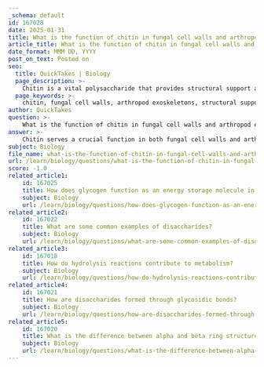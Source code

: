 ```yaml
---
_schema: default
id: 167028
date: 2025-01-31
title: What is the function of chitin in fungal cell walls and arthropod exoskeletons?
article_title: What is the function of chitin in fungal cell walls and arthropod exoskeletons?
date_format: MMM DD, YYYY
post_on_text: Posted on
seo:
  title: QuickTakes | Biology
  page_description: >-
    Chitin is a vital polysaccharide that provides structural support and protection in fungal cell walls and arthropod exoskeletons, exemplifying the diverse roles of carbohydrates in biological systems.
  page_keywords: >-
    chitin, fungal cell walls, arthropod exoskeletons, structural support, protection, polysaccharide, N-acetylglucosamine, β-1,4 glycosidic bonds, strength, durability, rigid structure, environmental stresses, pathogens, cellulose, exoskeleton, physical protection, body structure, mobility, survival, carbohydrates, biological systems, structural integrity
author: QuickTakes
question: >-
    What is the function of chitin in fungal cell walls and arthropod exoskeletons?
answer: >-
    Chitin serves a crucial function in both fungal cell walls and arthropod exoskeletons by providing structural support and protection. It is a polysaccharide composed of N-acetylglucosamine monomers linked by β-1,4 glycosidic bonds. This unique structure contributes to its strength and durability, making it an essential component for maintaining the integrity of these organisms.\n\nIn fungal cell walls, chitin helps to form a rigid structure that protects the cells from environmental stresses and pathogens. It acts similarly to cellulose in plants, providing a framework that supports the overall shape and stability of the fungal cells.\n\nIn arthropods, chitin is a key component of the exoskeleton, which serves multiple functions. The exoskeleton not only provides physical protection against predators and environmental hazards but also supports the body structure of the organism. The strength of chitin allows arthropods to maintain their shape and resist deformation, which is vital for their mobility and survival.\n\nOverall, chitin exemplifies the diverse roles that carbohydrates can play in biological systems, particularly in providing structural integrity and protection in various organisms.
subject: Biology
file_name: what-is-the-function-of-chitin-in-fungal-cell-walls-and-arthropod-exoskeletons.md
url: /learn/biology/questions/what-is-the-function-of-chitin-in-fungal-cell-walls-and-arthropod-exoskeletons
score: -1.0
related_article1:
    id: 167025
    title: How does glycogen function as an energy storage molecule in animals?
    subject: Biology
    url: /learn/biology/questions/how-does-glycogen-function-as-an-energy-storage-molecule-in-animals
related_article2:
    id: 167022
    title: What are some common examples of disaccharides?
    subject: Biology
    url: /learn/biology/questions/what-are-some-common-examples-of-disaccharides
related_article3:
    id: 167018
    title: How do hydrolysis reactions contribute to metabolism?
    subject: Biology
    url: /learn/biology/questions/how-do-hydrolysis-reactions-contribute-to-metabolism
related_article4:
    id: 167021
    title: How are disaccharides formed through glycosidic bonds?
    subject: Biology
    url: /learn/biology/questions/how-are-disaccharides-formed-through-glycosidic-bonds
related_article5:
    id: 167020
    title: What is the difference between alpha and beta ring structures in monosaccharides?
    subject: Biology
    url: /learn/biology/questions/what-is-the-difference-between-alpha-and-beta-ring-structures-in-monosaccharides
---
```


&nbsp;